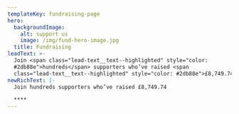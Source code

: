 ```yaml
---
templateKey: fundraising-page
hero:
  backgroundImage:
    alt: support us
    image: /img/fund-hero-image.jpg
  title: Fundraising
leadText: >-
  Join <span class="lead-text__text--highlighted" style="color:
  #2db88e">hundreds</span> supporters who’ve raised <span
  class="lead-text__text--highlighted" style="color: #2db88e">£8,749.74</span>
newRichText: |-
  Join hundreds supporters who’ve raised £8,749.74

  ****
---
```


